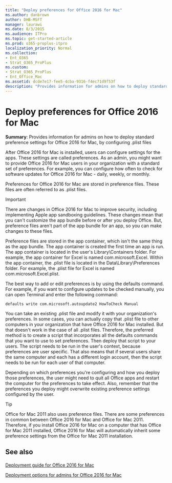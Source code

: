 ```yaml
---
title: "Deploy preferences for Office 2016 for Mac"
ms.author: danbrown
author: DHB-MSFT
manager: laurawi
ms.date: 8/3/2015
ms.audience: ITPro
ms.topic: get-started-article
ms.prod: o365-proplus-itpro
localization_priority: Normal
ms.collection: 
- Ent_O365
- Strat_O365_ProPlus
ms.custom:
- Strat_O365_ProPlus
- Ent_Office_Mac
ms.assetid: dcde7e17-fee5-4cba-9316-f4ec71d9f53f
description: "Provides information for admins on how to deploy standard preference settings for Office 2016 for Mac, by configuring .plist files"
---
```


# Deploy preferences for Office 2016 for Mac

 **Summary**: Provides information for admins on how to deploy standard preference settings for Office 2016 for Mac, by configuring .plist files
  
After Office 2016 for Mac is installed, users can configure settings for the apps. These settings are called preferences. As an admin, you might want to provide Office 2016 for Mac users in your organization with a standard set of preferences. For example, you can configure how often to check for software updates for Office 2016 for Mac - daily, weekly, or monthly.
  
Preferences for Office 2016 for Mac are stored in preference files. These files are often referred to as .plist files. 
  
> [!IMPORTANT]
> There are changes in Office 2016 for Mac to improve security, including implementing Apple app sandboxing guidelines. These changes mean that you can't customize the app bundle before or after you deploy Office. But, preference files aren't part of the app bundle for an app, so you can make changes to these files. 
  
Preference files are stored in the app container, which isn't the same thing as the app bundle. The app container is created the first time an app is run. The app container is located in the user's Library\Containers folder. For example, the app container for Excel is named com.microsoft.Excel. Within the app container, the .plist file is located in the Data\Library\Preferences folder. For example, the .plist file for Excel is named com.microsoft.Excel.plist.
  
The best way to add or edit preferences is by using the defaults command. For example, if you want to configure updates to be checked manually, you can open Terminal and enter the following command: 
  
```
defaults write com.microsoft.autoupdate2 HowToCheck Manual
```

You can take an existing .plist file and modify it with your organization's preferences. In some cases, you can actually copy that .plist file to other computers in your organization that have Office 2016 for Mac installed. But that doesn't work in the case of all .plist files. Therefore, the preferred method is to create a script that incorporates all the defaults commands that you want to use to set preferences. Then deploy that script to your users. The script needs to be run in the user's context, because preferences are user specific. That also means that if several users share the same computer and each has a different login account, then the script needs to be run for each user of that computer.
  
Depending on which preferences you're configuring and how you deploy those preferences, the user might need to quit all Office apps and restart the computer for the preferences to take effect. Also, remember that the preferences you deploy might overwrite existing preference settings configured by the user.
  
> [!TIP]
> Office for Mac 2011 also uses preference files. There are some preferences in common between Office 2016 for Mac and Office for Mac 2011. Therefore, if you install Office 2016 for Mac on a computer that has Office for Mac 2011 installed, Office 2016 for Mac will automatically inherit some preference settings from the Office for Mac 2011 installation. 
  
## See also

#### 

[Deployment guide for Office 2016 for Mac](deployment-guide-for-office-for-mac.md)
  
[Deployment options for admins for Office 2016 for Mac](deployment-options-for-office-for-mac.md)

